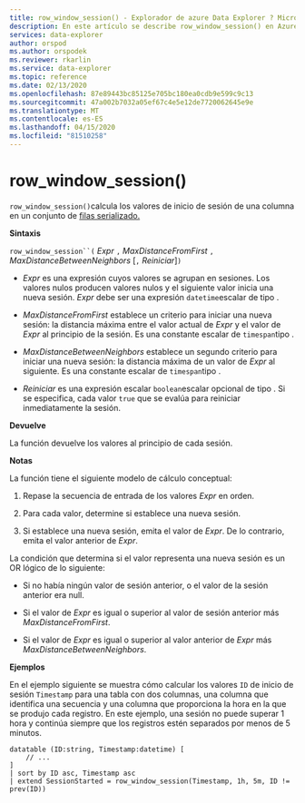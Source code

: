 ```yaml
---
title: row_window_session() - Explorador de azure Data Explorer ? Microsoft Docs
description: En este artículo se describe row_window_session() en Azure Data Explorer.
services: data-explorer
author: orspod
ms.author: orspodek
ms.reviewer: rkarlin
ms.service: data-explorer
ms.topic: reference
ms.date: 02/13/2020
ms.openlocfilehash: 87e89443bc85125e705bc180ea0cdb9e599c9c13
ms.sourcegitcommit: 47a002b7032a05ef67c4e5e12de7720062645e9e
ms.translationtype: MT
ms.contentlocale: es-ES
ms.lasthandoff: 04/15/2020
ms.locfileid: "81510258"
---
```

# <a name="row_window_session"></a>row_window_session()

`row_window_session()`calcula los valores de inicio de sesión de una columna en un conjunto de [filas serializado.](./windowsfunctions.md#serialized-row-set)

**Sintaxis**

`row_window_session``(` *Expr* `,` *MaxDistanceFromFirst* `,` *MaxDistanceBetweenNeighbors* [`,` *Reiniciar*]`)`

* *Expr* es una expresión cuyos valores se agrupan en sesiones.
  Los valores nulos producen valores nulos y el siguiente valor inicia una nueva sesión.
  *Expr* debe ser una expresión `datetime`escalar de tipo .

* *MaxDistanceFromFirst* establece un criterio para iniciar una nueva sesión: la distancia máxima entre el valor actual de *Expr* y el valor de *Expr* al principio de la sesión.
  Es una constante escalar de `timespan`tipo .

* *MaxDistanceBetweenNeighbors* establece un segundo criterio para iniciar una nueva sesión: la distancia máxima de un valor de *Expr* al siguiente.
  Es una constante escalar de `timespan`tipo .

* *Reiniciar* es una expresión escalar `boolean`escalar opcional de tipo . Si se especifica, cada valor `true` que se evalúa para reiniciar inmediatamente la sesión.

**Devuelve**

La función devuelve los valores al principio de cada sesión.

**Notas**

La función tiene el siguiente modelo de cálculo conceptual:

1. Repase la secuencia de entrada de los valores *Expr* en orden.

2. Para cada valor, determine si establece una nueva sesión.

3. Si establece una nueva sesión, emita el valor de *Expr*. De lo contrario, emita el valor anterior de *Expr*.

La condición que determina si el valor representa una nueva sesión es un OR lógico de lo siguiente:

* Si no había ningún valor de sesión anterior, o el valor de la sesión anterior era null.

* Si el valor de *Expr* es igual o superior al valor de sesión anterior más *MaxDistanceFromFirst*.

* Si el valor de *Expr* es igual o superior al valor anterior de *Expr* más *MaxDistanceBetweenNeighbors*.

**Ejemplos**

En el ejemplo siguiente se muestra cómo calcular los valores `ID` de inicio de sesión `Timestamp` para una tabla con dos columnas, una columna que identifica una secuencia y una columna que proporciona la hora en la que se produjo cada registro. En este ejemplo, una sesión no puede superar 1 hora y continúa siempre que los registros estén separados por menos de 5 minutos.

```kusto
datatable (ID:string, Timestamp:datetime) [
    // ...
]
| sort by ID asc, Timestamp asc
| extend SessionStarted = row_window_session(Timestamp, 1h, 5m, ID != prev(ID))
```